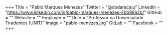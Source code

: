 +++
Title = "Pablo Marques Menezes"
Twitter = "@dodaracaju"
LinkedIn = "https://www.linkedin.com/in/pablo-marques-menezes-2bb99a2b/"
GitHub = ""
Website = ""
Employer = ""
Role = "Professor na Universidade Tiradentes (UNIT)"
Image = "pablo-menezes.jpg"
GitLab = ""
Facebook = ""
+++
